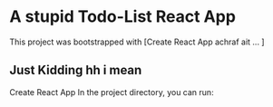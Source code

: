 # A stupid Todo-List React App

This project was bootstrapped with [Create React App achraf ait ... ]

## Just Kidding hh i mean 
Create React App
In the project directory, you can run: